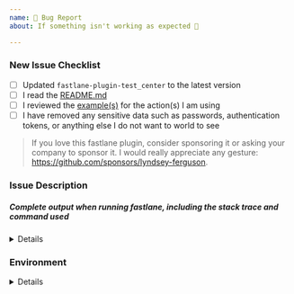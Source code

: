 ```yaml
---
name: 🐛 Bug Report
about: If something isn't working as expected 🤔

---
```


<!-- Thanks for helping _test_center_! Before you submit your issue, please make sure to check the following boxes by putting an x in the [ ] (don't: [x ], [ x], do: [x]) -->

### New Issue Checklist

- [ ] Updated `fastlane-plugin-test_center` to the latest version
- [ ] I read the [README.md](https://github.com/lyndsey-ferguson/fastlane-plugin-test_center/blob/master/README.md)
- [ ] I reviewed the [example(s)](https://github.com/lyndsey-ferguson/fastlane-plugin-test_center/blob/master/README.md) for the action(s) I am using
- [ ] I have removed any sensitive data such as passwords, authentication tokens, or anything else I do not want to world to see

> If you love this fastlane plugin, consider sponsoring it or asking your company to sponsor it. I would really appreciate any
> gesture: https://github.com/sponsors/lyndsey-ferguson.

### Issue Description
<!-- Please include which _test_center_ action you are using. For example, multi_scan, tests_from_junit, etc. -->
<!-- Please include what's happening, expected behavior, and any relevant code samples -->

##### Complete output when running fastlane, including the stack trace and command used
<!-- You can use: `--verbose --capture_output` as the last commandline arguments to get that collected for you -->

<!-- The output of `--verbose --capture_output` could contain sensitive data such as application ids, certificate ids, passwords, authentication tokens, or email addreses, Please make sure you double check the output and replace anything sensitive you don't wish to submit in the issue -->

<details>
  <pre>[INSERT OUTPUT HERE]</pre>
</details>

### Environment

<!-- Please run `fastlane env` and copy the output below. This will help us help you :+1:
If you used the `--capture_output` option, please remove this block as it is already included there. -->

<details>
  <pre>[INSERT OUTPUT HERE]</pre>
</details>
